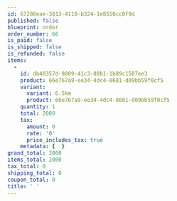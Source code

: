```yaml
---
id: 67286eae-3813-4110-b324-1e8550cc0f9d
published: false
blueprint: order
order_number: 66
is_paid: false
is_shipped: false
is_refunded: false
items:
  -
    id: db48357d-9809-41c3-88b1-1b89c1507ee3
    product: 66e767a9-ee34-4dc4-8681-d09bb59f0cf5
    variant:
      variant: 6.5km
      product: 66e767a9-ee34-4dc4-8681-d09bb59f0cf5
    quantity: 1
    total: 2000
    tax:
      amount: 0
      rate: '0'
      price_includes_tax: true
    metadata: {  }
grand_total: 2000
items_total: 2000
tax_total: 0
shipping_total: 0
coupon_total: 0
title: ' '
---
```

